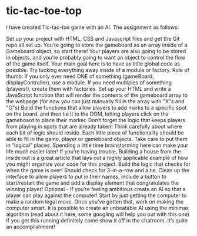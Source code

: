# tic-tac-toe-top
I have created Tic-tac-toe game with an AI. The assignment as follows:

Set up your project with HTML, CSS and Javascript files and get the Git repo all set up.
You’re going to store the gameboard as an array inside of a Gameboard object, so start there! Your players are also going to be stored in objects, and you’re probably going to want an object to control the flow of the game itself.
  Your main goal here is to have as little global code as possible. Try tucking everything away inside of a module or factory. Rule of thumb: if you only ever need ONE of something 
  (gameBoard, displayController), use a module. If you need multiples of something (players!), create them with factories.
Set up your HTML and write a JavaScript function that will render the contents of the gameboard array to the webpage (for now you can just manually fill in the array with "X"s and "O"s)
Build the functions that allow players to add marks to a specific spot on the board, and then tie it to the DOM, letting players click on the gameboard to place their marker. Don’t forget the logic that keeps players from playing in spots that are already taken!
  Think carefully about where each bit of logic should reside. Each little piece of functionality should be able to fit in the game, player or gameboard objects. Take care to put them in “logical” places. Spending a little time brainstorming here can make your life much easier later!
If you’re having trouble, Building a house from the inside out is a great article that lays out a highly applicable example of how you might organize your code for this project.
Build the logic that checks for when the game is over! Should check for 3-in-a-row and a tie.
Clean up the interface to allow players to put in their names, include a button to start/restart the game and add a display element that congratulates the winning player!
  Optional - If you’re feeling ambitious create an AI so that a player can play against the computer!
  Start by just getting the computer to make a random legal move.
  Once you’ve gotten that, work on making the computer smart. It is possible to create an unbeatable AI using the minimax algorithm (read about it here, some googling will help you out with this one)
  If you get this running definitely come show it off in the chatroom. It’s quite an accomplishment!
